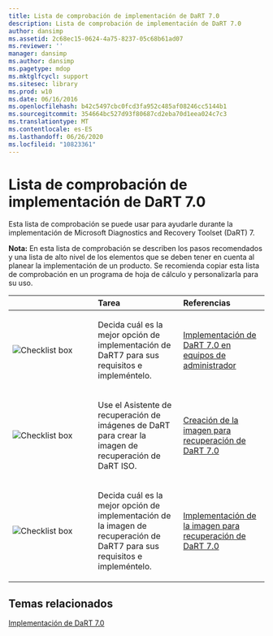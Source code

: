 ```yaml
---
title: Lista de comprobación de implementación de DaRT 7.0
description: Lista de comprobación de implementación de DaRT 7.0
author: dansimp
ms.assetid: 2c68ec15-0624-4a75-8237-05c68b61ad07
ms.reviewer: ''
manager: dansimp
ms.author: dansimp
ms.pagetype: mdop
ms.mktglfcycl: support
ms.sitesec: library
ms.prod: w10
ms.date: 06/16/2016
ms.openlocfilehash: b42c5497cbc0fcd3fa952c485af08246cc5144b1
ms.sourcegitcommit: 354664bc527d93f80687cd2eba70d1eea024c7c3
ms.translationtype: MT
ms.contentlocale: es-ES
ms.lasthandoff: 06/26/2020
ms.locfileid: "10823361"
---
```

# Lista de comprobación de implementación de DaRT 7.0


Esta lista de comprobación se puede usar para ayudarle durante la implementación de Microsoft Diagnostics and Recovery Toolset (DaRT) 7.

**Nota:**  En esta lista de comprobación se describen los pasos recomendados y una lista de alto nivel de los elementos que se deben tener en cuenta al planear la implementación de un producto. Se recomienda copiar esta lista de comprobación en un programa de hoja de cálculo y personalizarla para su uso.

 

<table>
<colgroup>
<col width="33%" />
<col width="33%" />
<col width="33%" />
</colgroup>
<thead>
<tr class="header">
<th align="left"></th>
<th align="left">Tarea</th>
<th align="left">Referencias</th>
</tr>
</thead>
<tbody>
<tr class="odd">
<td align="left"><img src="images/checklistbox.gif" alt="Checklist box" /></td>
<td align="left"><p>Decida cuál es la mejor opción de implementación de DaRT7 para sus requisitos e impleméntelo.</p></td>
<td align="left"><p><a href="deploying-dart-70-to-administrator-computers-dart-7.md" data-raw-source="[Deploying DaRT 7.0 to Administrator Computers](deploying-dart-70-to-administrator-computers-dart-7.md)">Implementación de DaRT 7.0 en equipos de administrador</a></p></td>
</tr>
<tr class="even">
<td align="left"><img src="images/checklistbox.gif" alt="Checklist box" /></td>
<td align="left"><p>Use el Asistente de recuperación de imágenes de DaRT para crear la imagen de recuperación de DaRT ISO.</p></td>
<td align="left"><p><a href="creating-the-dart-70-recovery-image-dart-7.md" data-raw-source="[Creating the DaRT 7.0 Recovery Image](creating-the-dart-70-recovery-image-dart-7.md)">Creación de la imagen para recuperación de DaRT 7.0</a></p></td>
</tr>
<tr class="odd">
<td align="left"><img src="images/checklistbox.gif" alt="Checklist box" /></td>
<td align="left"><p>Decida cuál es la mejor opción de implementación de la imagen de recuperación de DaRT7 para sus requisitos e impleméntelo.</p></td>
<td align="left"><p><a href="deploying-the-dart-70-recovery-image-dart-7.md" data-raw-source="[Deploying the DaRT 7.0 Recovery Image](deploying-the-dart-70-recovery-image-dart-7.md)">Implementación de la imagen para recuperación de DaRT 7.0</a></p></td>
</tr>
</tbody>
</table>

 

## Temas relacionados


[Implementación de DaRT 7.0](deploying-dart-70-new-ia.md)

 

 





